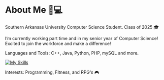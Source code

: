 # About Me 🙋💻 

Southern Arkansas University Computer Science Student. Class of 2025 🎓

I’m currently working part time and in my senior year of Computer Science! Excited to join the workforce and make a difference!

Languages and Tools: C++, Java, Python, PHP, mySQL and more.

[![My Skills](https://skillicons.dev/icons?i=py,cpp,java,dart,php,mysql&them=dark)](https://skillicons.dev)


Interests: Programming, Fitness, and RPG's 🎮
